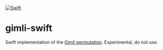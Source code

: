 [![Swift](https://github.com/nixberg/gimli-swift/actions/workflows/swift.yaml/badge.svg)](
https://github.com/nixberg/gimli-swift/actions/workflows/swift.yaml)

# gimli-swift

Swift implementation of the [Gimli permutation](https://gimli.cr.yp.to/).
Experimental, do not use.
